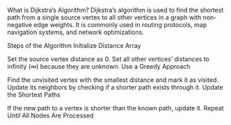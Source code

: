 What is Dijkstra’s Algorithm?
Dijkstra’s algorithm is used to find the shortest path from a single source vertex to all other vertices in a graph with non-negative edge weights. It is commonly used in routing protocols, map navigation systems, and network optimizations.

Steps of the Algorithm
Initialize Distance Array

Set the source vertex distance as 0.
Set all other vertices’ distances to infinity (∞) because they are unknown.
Use a Greedy Approach

Find the unvisited vertex with the smallest distance and mark it as visited.
Update its neighbors by checking if a shorter path exists through it.
Update the Shortest Paths

If the new path to a vertex is shorter than the known path, update it.
Repeat Until All Nodes Are Processed


